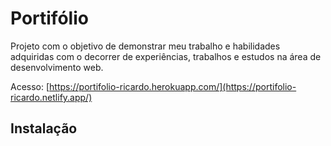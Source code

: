 # Portifólio

Projeto com o objetivo de demonstrar meu trabalho e habilidades adquiridas com o decorrer de experiências, trabalhos e estudos na área de desenvolvimento web.

Acesso: [https://portifolio-ricardo.herokuapp.com/](https://portifolio-ricardo.netlify.app/)

## Instalação
